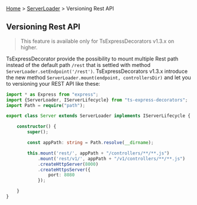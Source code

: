 [Home](https://github.com/Romakita/ts-express-decorators/wiki) > [ServerLoader](https://github.com/Romakita/ts-express-decorators/wiki/Class:-ServerLoader) > Versioning Rest API

## Versioning Rest API

> This feature is available only for TsExpressDecorators v1.3.x on higher.

TsExpressDecorator provide the possibility to mount multiple Rest path instead of the default path `/rest` that is settled with method `ServerLoader.setEndpoint('/rest')`. TsExpressDecorators v1.3.x introduce the new method `ServerLoader.mount(endpoint, controllersDir)` and let you to versioning your REST API like these:

```typescript
import * as Express from "express";
import {ServerLoader, IServerLifecycle} from "ts-express-decorators";
import Path = require("path");

export class Server extends ServerLoader implements IServerLifecycle {

    constructor() {
        super();

        const appPath: string = Path.resolve(__dirname);

        this.mount('rest/', appPath + "/controllers/**/**.js") 
            .mount('rest/v1/', appPath + "/v1/controllers/**/**.js") 
            .createHttpServer(8000)
            .createHttpsServer({
                port: 8080
            });

    }
}
```